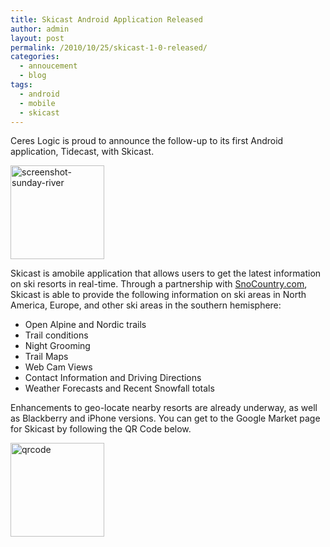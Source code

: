 ```yaml
---
title: Skicast Android Application Released
author: admin
layout: post
permalink: /2010/10/25/skicast-1-0-released/
categories:
  - annoucement
  - blog
tags:
  - android
  - mobile
  - skicast
---
```

Ceres Logic is proud to announce the follow-up to its first Android application, 
Tidecast, with Skicast. 

<img class="alignright size-thumbnail wp-image-408" title="screenshot-sunday-river" src="http://www.cereslogic.com/pages/wp-content/uploads/2010/10/screenshot-sunday-river-150x150.png" alt="screenshot-sunday-river" width="150" height="150" />

Skicast is amobile application that allows users to get the latest information on 
ski resorts in real-time. Through a partnership with 
<a href="http://www.snocountry.com" target="_blank">SnoCountry.com</a>, Skicast is 
able to provide the following information on ski areas in North America, Europe, 
and other ski areas in the southern hemisphere:

*   Open Alpine and Nordic trails
*   Trail conditions
*   Night Grooming
*   Trail Maps
*   Web Cam Views
*   Contact Information and Driving Directions
*   Weather Forecasts and Recent Snowfall totals


Enhancements to geo-locate nearby resorts are already underway, as well as Blackberry 
and iPhone versions. You can get to the Google Market page for Skicast by following 
the QR Code below.

<img class="aligncenter size-thumbnail wp-image-409" title="qrcode" src="http://www.cereslogic.com/pages/wp-content/uploads/2010/10/qrcode-150x150.png" alt="qrcode" width="150" height="150" />